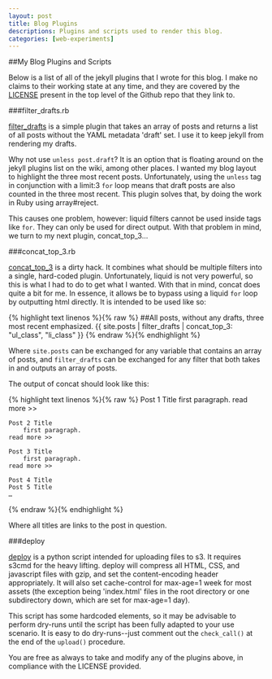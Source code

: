 ```yaml
---
layout: post
title: Blog Plugins
descriptions: Plugins and scripts used to render this blog.
categories: [web-experiments]
---
```


##My Blog Plugins and Scripts

Below is a list of all of the jekyll plugins that I wrote for this blog. I make no claims to their working state at any time, and they are covered by the [LICENSE](https://github.com/semisight/blog/blob/master/LICENSE) present in the top level of the Github repo that they link to.

###filter_drafts.rb

[filter_drafts](https://github.com/semisight/blog/blob/master/_plugins/filter_drafts.rb) is a simple plugin that takes an array of posts and returns a list of all posts without the YAML metadata 'draft' set. I use it to keep jekyll from rendering my drafts.

Why not use `unless post.draft`? It is an option that is floating around on the jekyll plugins list on the wiki, among other places. I wanted my blog layout to highlight the three most recent posts. Unfortunately, using the `unless` tag in conjunction with a limit:3 `for` loop means that draft posts are also counted in the three most recent. This plugin solves that, by doing the work in Ruby using array#reject.

This causes one problem, however: liquid filters cannot be used inside tags like `for`. They can only be used for direct output. With that problem in mind, we turn to my next plugin, concat_top_3…

###concat_top_3.rb

[concat_top_3](https://github.com/semisight/blog/blob/master/_plugins/concat_top_3.rb) is a dirty hack. It combines what should be multiple filters into a single, hard-coded plugin. Unfortunately, liquid is not very powerful, so this is what I had to do to get what I wanted. With that in mind, concat does quite a bit for me. In essence, it allows be to bypass using a liquid `for` loop by outputting html directly. It is intended to be used like so:

{% highlight text linenos %}{% raw %}
    ##All posts, without any drafts, three most recent emphasized.
    {{ site.posts | filter_drafts | concat_top_3: "ul_class", "li_class" }}
{% endraw %}{% endhighlight %}

Where `site.posts` can be exchanged for any variable that contains an array of posts, and `filter_drafts` can be exchanged for any filter that both takes in and outputs an array of posts.

The output of concat should look like this:

{% highlight text linenos %}{% raw %}
    Post 1 Title
        first paragraph.
    read more >>
    
    Post 2 Title
        first paragraph.
    read more >>
    
    Post 3 Title
        first paragraph.
    read more >>
    
    Post 4 Title
    Post 5 Title
    …
{% endraw %}{% endhighlight %}

Where all titles are links to the post in question.

###deploy

[deploy](https://github.com/semisight/blog/blob/master/deploy) is a python script intended for uploading files to s3. It requires s3cmd for the heavy lifting. deploy will compress all HTML, CSS, and javascript files with gzip, and set the content-encoding header appropriately. It will also set cache-control for max-age=1 week for most assets (the exception being 'index.html' files in the root directory or one subdirectory down, which are set for max-age=1 day).

This script has some hardcoded elements, so it may be advisable to perform dry-runs until the script has been fully adapted to your use scenario. It is easy to do dry-runs--just comment out the `check_call()` at the end of the `upload()` procedure.

You are free as always to take and modify any of the plugins above, in compliance with the LICENSE provided.